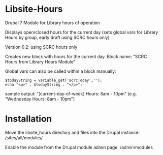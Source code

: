 Libsite-Hours
=============

Drupal 7 Module for Library hours of operation

Displays open/closed hours for the current day (sets global vars for Library Hours by group, early draft using SCRC hours only)

Version 0.2:
using SCRC hours only

Creates new block with hours for the current day. Block name: "SCRC Hours from Library Hours Module"

Global vars can also be called within a block manually:

```
$todayString = variable_get('scrcToday','');
echo "<p>" . $todayString . "</p>";
```

sample output: "[current-day-of-week] Hours: 8am - 10pm" (e.g. "Wednesday Hours: 8am - 10pm")

Installation
============

Move the libsite_hours directory and files into the Drupal instance: /sites/all/modules/

Enable the module from the Drupal module admin page: /admin/modules

